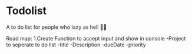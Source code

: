 # Todolist
A to do list for people who lazy as hell 🦥🦥

Road map:
1.Create Function to accept input and show in console
-Project to seperate to do list 
-title
-Description
-dueDate
-priority
